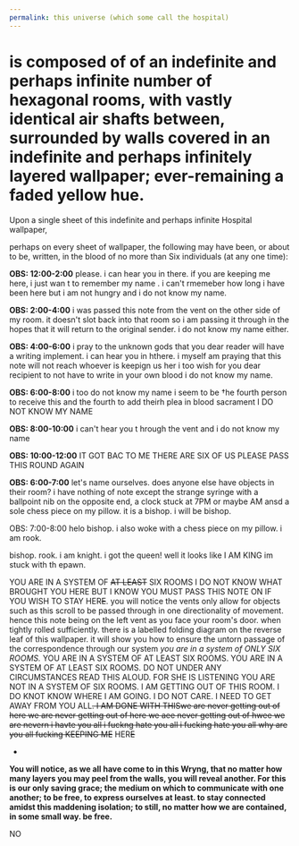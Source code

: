 ```yaml
---
permalink: this universe (which some call the hospital)
---
```

 # is composed of of an indefinite and perhaps infinite number of hexagonal rooms, with vastly identical air shafts between, surrounded by walls covered in an indefinite and perhaps infinitely layered wallpaper; ever-remaining a faded yellow hue. 

Upon a single sheet of this indefinite and perhaps infinite Hospital wallpaper, 



perhaps on every sheet of wallpaper, 
the following may have been, 
or about to be, 
written, 
in the blood 
of no more 
than Six individuals 
(at any one time):



**OBS: 12:00-2:00**
	please. i can hear you in there. if you are keeping me here, i just wan t to remember my name . i can't rmemeber how long i have been here but i am not hungry and i do not know my name. 


**OBS: 2:00-4:00**
	i was passed this note from the vent on the other side of my room. it doesn't slot back into that room so i am passing it through in the hopes that it will return to the original sender. i do not know my name either. 


**OBS: 4:00-6:00**
	i pray to the unknown gods that you dear reader will have a writing implement. i can hear you in hthere. i myself am praying that this note will not reach whoever is keepign us her i too wish for you dear recipient to not have to write in your own blood  i do not know my name. 

**OBS: 6:00-8:00**
	i too do not know my name i seem to be †he fourth person to receive this and the fourth to add theirh plea in blood sacrament I DO NOT KNOW MY NAME 

**OBS: 8:00-10:00**
	i can't hear you t hrough the vent and i do not know my name 

**OBS: 10:00-12:00**
	IT GOT BAC TO ME THERE ARE SIX OF US PLEASE PASS THIS ROUND AGAIN

**OBS: 6:00-7:00**
	let's name ourselves. does anyone else have  objects in their room? i have nothing of note except the strange syringe with a ballpoint nib on the opposite end, a clock stuck at 7PM or maybe AM ansd a  sole chess piece on my pillow. it is a bishop. i will be bishop. 

OBS: 7:00-8:00
	helo  bishop. i also woke with a chess piece on my pillow. i am rook. 




bishop. rook. i am knight. 
i got the queen! 
well it looks like I AM KING 
im stuck with th epawn. 

 


YOU ARE IN A SYSTEM OF ~~AT LEAST~~ SIX ROOMS I DO NOT KNOW WHAT BROUGHT YOU HERE BUT I KNOW YOU MUST PASS THIS NOTE ON IF YOU WISH TO STAY HER~~E~~. you will notice the vents only allow for objects such as this scroll to be passed through in one directionality of movement. hence this note being on the left vent as you face your room's door. when tightly rolled sufficiently. there is a labelled folding diagram on the reverse leaf of this wallpaper. it will show you how to ensure the untorn passage of the correspondence through our system 
*you are in a system of ONLY SIX ROOMS.*
YOU ARE IN A SYSTEM OF AT LEAST SIX ROOMS. 
YOU ARE IN A SYSTEM OF AT LEAST SIX ROOMS. DO NOT UNDER ANY CIRCUMSTANCES READ THIS ALOUD. FOR SHE IS LISTENING
YOU ARE NOT IN A SYSTEM OF SIX ROOMS. 
I AM GETTING OUT OF THIS ROOM. I DO KNOT KNOW WHERE I AM GOING. I DO NOT CARE. I NEED TO GET AWAY FROM YOU ALL~~. I AM DONE WITH THISwe are never getting out of here we are never getting out of here we aee never getting out of hwee we are nevern i havte you all i fuckng hate you all i fucking hate you all why are you all fucking KEEPING ME~~  HER~~E~~

-

**You will notice, as we all have come to in this Wryng, that no matter how many layers you may peel from the walls, you will reveal another. For this is our only saving grace; the medium on which to communicate with one another; to be free, to express ourselves at least. to stay connected amidst this maddening isolation; to still, no matter how we are contained, in some small way. be free.**

NO





